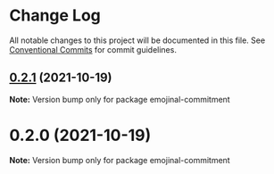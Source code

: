 # Change Log

All notable changes to this project will be documented in this file.
See [Conventional Commits](https://conventionalcommits.org) for commit guidelines.

## [0.2.1](https://github.com/andyjy/emojinal-commitment/compare/v0.2.0...v0.2.1) (2021-10-19)

**Note:** Version bump only for package emojinal-commitment

# 0.2.0 (2021-10-19)

**Note:** Version bump only for package emojinal-commitment

